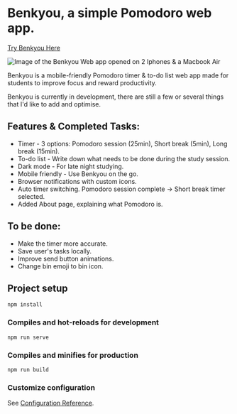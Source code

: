 # Benkyou, a simple Pomodoro web app.

[Try Benkyou Here](https://benkyou.vercel.app/)

![Image of the Benkyou Web app opened on 2 Iphones & a Macbook Air](https://raw.githubusercontent.com/tsdenouden/benkyouApp/main/src/assets/images/benkyough.png)

Benkyou is a mobile-friendly Pomodoro timer & to-do list web app made for 
students to improve focus and reward productivity.

Benkyou is currently in development, there are still a few or several things that
I'd like to add and optimise.

## Features & Completed Tasks:

* Timer - 3 options: Pomodoro session (25min), Short break (5min), Long break (15min).
* To-do list - Write down what needs to be done during the study session.
* Dark mode - For late night studying.
* Mobile friendly - Use Benkyou on the go.
* Browser notifications with custom icons.
* Auto timer switching. Pomodoro session complete -> Short break timer selected.
* Added About page, explaining what Pomodoro is.


## To be done:

* Make the timer more accurate.
* Save user's tasks locally.
* Improve send button animations.
* Change bin emoji to bin icon.

## Project setup
```
npm install
```

### Compiles and hot-reloads for development
```
npm run serve
```

### Compiles and minifies for production
```
npm run build
```

### Customize configuration
See [Configuration Reference](https://cli.vuejs.org/config/).
